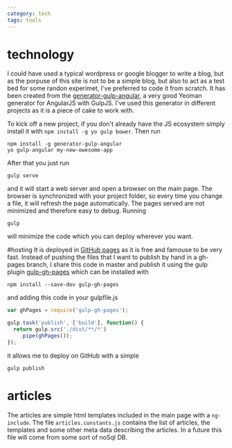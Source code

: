 ```yaml
---
category: tech
tags: tools
---
```

# technology
I could have used a typical wordpress or google blogger to write a blog, but as the porpuse of this site is not to be a simple blog, but also to act as a test bed for some randon experimet, I've preferred to code it from scratch. It has been created from the [generator-gulp-angular](https://github.com/Swiip/generator-gulp-angular), a very good Yeoman generator for AngularJS with GulpJS. I've used this generator in different projects as it is a piece of cake to work with.

To kick off a new project, if you don't already have the JS ecosystem simply install it with ```npm install -g yo gulp bower```. Then run

```
npm install -g generator-gulp-angular
yo gulp-angular my-new-owesome-app
```

After that you just run

```
gulp serve
```

and it will start a web server and open a browser on the main page. The browser is synchronized with your project folder, so every time you change a file, it will refresh the page automatically. The pages served are not minimized and therefore easy to debug.
Running

```
gulp
```
will minimize the code which you can deploy wherever you want.

#hosting
It is deployed in [GitHub pages](https://pages.github.com/) as it is free and famouse to be very fast. Instead of pushing the files that I want to publish by hand in a gh-pages branch, I share this code in master and publish it using the gulp plugin [gulp-gh-pages](https://www.npmjs.com/package/gulp-gh-pages) which can be installed with

```
npm install --save-dev gulp-gh-pages
```
and adding this code in your gulpfile.js

```javascript
var ghPages = require('gulp-gh-pages');

gulp.task('publish', ['build'], function() {
  return gulp.src('./dist/**/*')
    .pipe(ghPages());
});
```

it allows me to deploy on GitHub with a simple

```
gulp publish
```

# articles
The articles are simple html templates included in the main page with a ```ng-include```. The file ```articles.constants.js``` contains the list of articles, the templates and some other meta data describing the articles. In a future this file will come from some sort of noSql DB.
